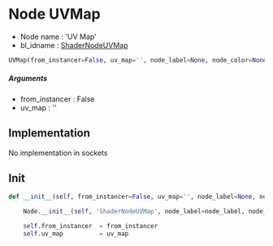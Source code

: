 # Node UVMap

- Node name : 'UV Map'
- bl_idname : [ShaderNodeUVMap](https://docs.blender.org/api/current/bpy.types.ShaderNodeUVMap.html)


``` python
UVMap(from_instancer=False, uv_map='', node_label=None, node_color=None, **kwargs)
```
##### Arguments

- from_instancer : False
- uv_map : ''

## Implementation

No implementation in sockets

## Init

``` python
def __init__(self, from_instancer=False, uv_map='', node_label=None, node_color=None, **kwargs):

    Node.__init__(self, 'ShaderNodeUVMap', node_label=node_label, node_color=node_color, **kwargs)

    self.from_instancer  = from_instancer
    self.uv_map          = uv_map
```
